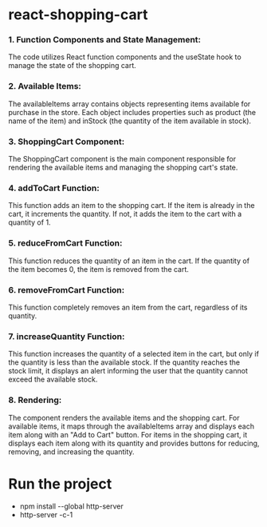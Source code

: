 # react-shopping-cart

### 1. Function Components and State Management:
The code utilizes React function components and the useState hook to manage the state of the shopping cart.

### 2. Available Items:
  The availableItems array contains objects representing items available for purchase in the store. Each object includes properties such as product (the name of the item) and inStock (the quantity of the item available in stock).

### 3. ShoppingCart Component:
  The ShoppingCart component is the main component responsible for rendering the available items and managing the shopping cart's state.

### 4. addToCart Function:
  This function adds an item to the shopping cart. If the item is already in the cart, it increments the quantity. If not, it adds the item to the cart with a quantity of 1.

### 5. reduceFromCart Function:
  This function reduces the quantity of an item in the cart. If the quantity of the item becomes 0, the item is removed from the cart.

### 6. removeFromCart Function:
  This function completely removes an item from the cart, regardless of its quantity.

### 7. increaseQuantity Function:
  This function increases the quantity of a selected item in the cart, but only if the quantity is less than the available stock. If the quantity reaches the stock limit, it displays an alert informing the user that the quantity cannot exceed the available stock.

### 8. Rendering:
  The component renders the available items and the shopping cart. For available items, it maps through the availableItems array and displays each item along with an "Add to Cart" button. For items in the shopping cart, it displays each item along with its quantity and provides buttons for reducing, removing, and increasing the quantity.

# Run the project

- npm install --global http-server
- http-server -c-1 <path to project root>
